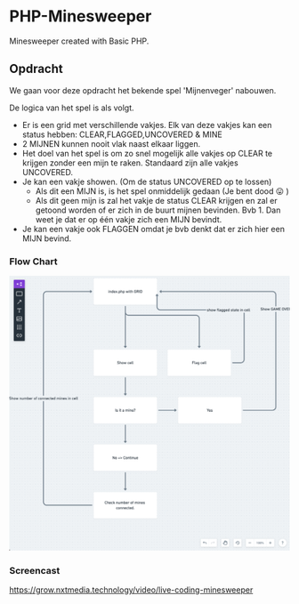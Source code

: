 # PHP-Minesweeper

Minesweeper created with Basic PHP.

## Opdracht
We gaan voor deze opdracht het bekende spel 'Mijnenveger' nabouwen.

De logica van het spel is als volgt.

- Er is een grid met verschillende vakjes. Elk van deze vakjes kan een status hebben: CLEAR,FLAGGED,UNCOVERED & MINE
- 2 MIJNEN kunnen nooit vlak naast elkaar liggen.
- Het doel van het spel is om zo snel mogelijk alle vakjes op CLEAR te krijgen zonder een mijn te raken. Standaard zijn alle vakjes UNCOVERED.
- Je kan een vakje showen.  (Om de status UNCOVERED op te lossen)
    - Als dit een MIJN is, is het spel onmiddelijk gedaan (Je bent dood 😛 )
    - Als dit geen mijn is zal het vakje de status CLEAR krijgen en zal er getoond worden of er zich in de buurt mijnen bevinden. Bvb 1. Dan weet je dat er op één vakje zich een MIJN bevindt.
- Je kan een vakje ook FLAGGEN omdat je bvb denkt dat er zich hier een MIJN bevind.

### Flow Chart

![](flow_chart.png)

### Screencast
https://grow.nxtmedia.technology/video/live-coding-minesweeper

